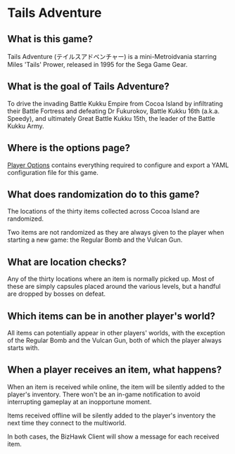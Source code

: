 # Tails Adventure

## What is this game?

Tails Adventure (テイルスアドベンチャー) is a mini-Metroidvania starring Miles 'Tails' Prower, released in 1995 for the Sega Game Gear.

## What is the goal of Tails Adventure?

To drive the invading Battle Kukku Empire from Cocoa Island by infiltrating their Battle Fortress and defeating Dr Fukurokov, Battle Kukku 16th (a.k.a. Speedy), and ultimately Great Battle Kukku 15th, the leader of the Battle Kukku Army.

## Where is the options page?

[Player Options](../player-options) contains everything required to configure and export a YAML configuration file for this game.

## What does randomization do to this game?

The locations of the thirty items collected across Cocoa Island are randomized.

Two items are not randomized as they are always given to the player when starting a new game: the Regular Bomb and the Vulcan Gun.

## What are location checks?

Any of the thirty locations where an item is normally picked up. Most of these are simply capsules placed around the various levels, but a handful are dropped by bosses on defeat.

## Which items can be in another player's world?

All items can potentially appear in other players' worlds, with the exception of the Regular Bomb and the Vulcan Gun, both of which the player always starts with.

## When a player receives an item, what happens?

When an item is received while online, the item will be silently added to the player's inventory. There won't be an in-game notification to avoid interrupting gameplay at an inopportune moment.

Items received offline will be silently added to the player's inventory the next time they connect to the multiworld.

In both cases, the BizHawk Client will show a message for each received item.